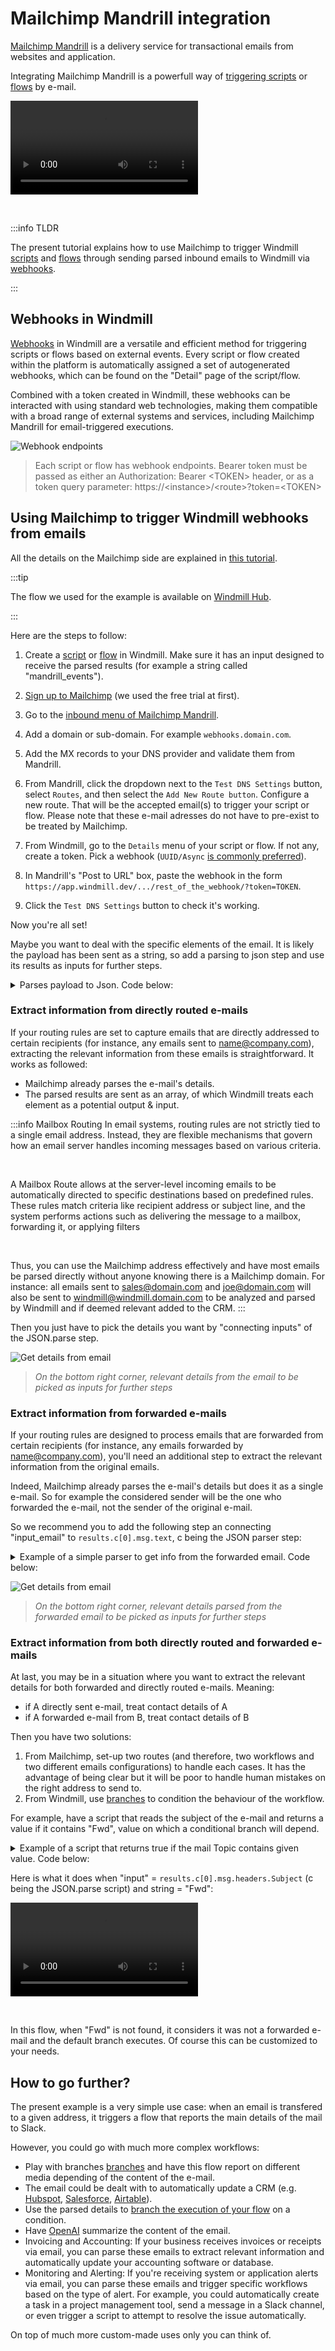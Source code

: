 # Mailchimp Mandrill integration

[Mailchimp Mandrill](https://mailchimp.com/en/features/transactional-email/) is a delivery service for transactional emails from websites and application.

Integrating Mailchimp Mandrill is a powerfull way of [triggering scripts](../getting_started/8_trigger_scripts/index.mdx) or [flows](../getting_started/9_trigger_flows/index.mdx) by e-mail.

<video
    className="border-2 rounded-xl object-cover w-full h-full dark:border-gray-800"
    autoPlay
    controls
    id="main-video"
    src="/videos/trigger_mandrill.mp4"
/>

<br/>

:::info TLDR

The present tutorial explains how to use Mailchimp to trigger Windmill [scripts](../getting_started/0_scripts_quickstart/1_typescript_quickstart/index.mdx) and [flows](../getting_started/6_flows_quickstart/index.mdx) through sending parsed inbound emails to Windmill via [webhooks](../core_concepts/4_webhooks/index.mdx).

:::

## Webhooks in Windmill

[Webhooks](../core_concepts/4_webhooks/index.mdx) in Windmill are a versatile and efficient method for triggering scripts or flows based on external events. Every script or flow created within the platform is automatically assigned a set of autogenerated webhooks, which can be found on the "Detail" page of the script/flow.

Combined with a token created in Windmill, these webhooks can be interacted with using standard web technologies, making them compatible with a broad range of external systems and services, including Mailchimp Mandrill for email-triggered executions.

![Webhook endpoints](../core_concepts/4_webhooks/webhook_endpoints.png)

> Each script or flow has webhook endpoints. Bearer token must be passed as either an Authorization: Bearer &lt;TOKEN&gt; header, or as a token query parameter: https://&lt;instance&gt;/&lt;route&gt;?token=&lt;TOKEN&gt;

## Using Mailchimp to trigger Windmill webhooks from emails

All the details on the Mailchimp side are explained in [this tutorial](https://mailchimp.com/developer/transactional/guides/set-up-inbound-email-processing/).

:::tip

The flow we used for the example is available on [Windmill Hub](https://hub.windmill.dev/flows/41/).

:::

Here are the steps to follow:

1. Create a [script](../getting_started/0_scripts_quickstart/1_typescript_quickstart/index.mdx) or [flow](../getting_started/6_flows_quickstart/index.mdx) in Windmill. Make sure it has an input designed to receive the parsed results (for example a string called "mandrill_events").

2. [Sign up to Mailchimp](https://mailchimp.com/signup/) (we used the free trial at first).

3. Go to the [inbound menu of Mailchimp Mandrill](https://mandrillapp.com/inbound).

4. Add a domain or sub-domain. For example `webhooks.domain.com`.

5. Add the MX records to your DNS provider and validate them from Mandrill.

6. From Mandrill, click the dropdown next to the `Test DNS Settings` button, select `Routes`, and then select the `Add New Route button`. Configure a new route. That will be the accepted email(s) to trigger your script or flow. Please note that these e-mail adresses do not have to pre-exist to be treated by Mailchimp.

7. From Windmill, go to the `Details` menu of your script or flow. If not any, create a token. Pick a webhook (`UUID/Async` [is commonly preferred](../core_concepts/4_webhooks/index.mdx#synchronous)).

8. In Mandrill's "Post to URL" box, paste the webhook in the form `https://app.windmill.dev/.../rest_of_the_webhook/?token=TOKEN`.

9. Click the `Test DNS Settings` button to check it's working.

Now you're all set!

Maybe you want to deal with the specific elements of the email. It is likely the payload has been sent as a string, so add a parsing to json step and use its results as inputs for further steps.

<details>
  <summary>Parses payload to Json. Code below:</summary>

```js
export async function main(x) {
	return JSON.parse(x);
}
```

With "x" = our only input `flow_input.mandrill_events`.

</details>

### Extract information from directly routed e-mails

If your routing rules are set to capture emails that are directly addressed to certain recipients (for instance, any emails sent to name@company.com), extracting the relevant information from these emails is straightforward. It works as followed:

- Mailchimp already parses the e-mail's details.
- The parsed results are sent as an array, of which Windmill treats each element as a potential output & input.

:::info Mailbox Routing
In email systems, routing rules are not strictly tied to a single email address. Instead, they are flexible mechanisms that govern how an email server handles incoming messages based on various criteria.

<br/>

A Mailbox Route allows at the server-level incoming emails to be automatically directed to specific destinations based on predefined rules. These rules match criteria like recipient address or subject line, and the system performs actions such as delivering the message to a mailbox, forwarding it, or applying filters

<br/>

Thus, you can use the Mailchimp address effectively and have most emails be parsed directly without anyone knowing there is a Mailchimp domain. For instance: all emails sent to sales@domain.com and joe@domain.com will also be sent to windmill@windmill.domain.com to be analyzed and parsed by Windmill and if deemed relevant added to the CRM.
:::

Then you just have to pick the details you want by "connecting inputs" of the JSON.parse step.

![Get details from email](../assets/integrations/mailchimp_email_inputs.png.webp)

> _On the bottom right corner, relevant details from the email to be picked as inputs for further steps_

### Extract information from forwarded e-mails

If your routing rules are designed to process emails that are forwarded from certain recipients (for instance, any emails forwarded by name@company.com), you'll need an additional step to extract the relevant information from the original emails.

Indeed, Mailchimp already parses the e-mail's details but does it as a single e-mail. So for example the considered sender will be the one who forwarded the e-mail, not the sender of the original e-mail.

So we recommend you to add the following step an connecting "input_email" to `results.c[0].msg.text`, c being the JSON parser step:

<details>
  <summary>Example of a simple parser to get info from the forwarded email. Code below:</summary>

```python
import re

def main(input_email):
  from_pattern = re.compile(r'From: .+ <(.+)>')
  subject_pattern = re.compile(r'Subject: (.+)')
  date_pattern = re.compile(r'Date: (.+)')
  to_pattern = re.compile(r'To: <(.+)>')
  content_pattern = re.compile(r'\n\n(.*)\n', re.DOTALL)

  from_field = re.search(from_pattern, input_email)
  date_field = re.search(date_pattern, input_email)
  subject_field = re.search(subject_pattern, input_email)
  to_field = re.search(to_pattern, input_email)
  content_field = re.search(content_pattern, input_email)

  return {
      'from': from_field.group(1) if from_field else None,
      'date': date_field.group(1) if date_field else None,
      'subject': subject_field.group(1) if subject_field else None,
      'to': to_field.group(1) if to_field else None,
      'content': content_field.group(1).strip() if content_field else None
  }

```

</details>

![Get details from email](../assets/integrations/mailchimp_forward_inputs.png.webp)

> _On the bottom right corner, relevant details parsed from the forwarded email to be picked as inputs for further steps_

### Extract information from both directly routed and forwarded e-mails

At last, you may be in a situation where you want to extract the relevant details for both forwarded and directly routed e-mails. Meaning:

- if A directly sent e-mail, treat contact details of A
- if A forwarded e-mail from B, treat contact details of B

Then you have two solutions:

1. From Mailchimp, set-up two routes (and therefore, two workflows and two different emails configurations) to handle each cases. It has the advantage of being clear but it will be poor to handle human mistakes on the right address to send to.
2. From Windmill, use [branches](../flows/13_flow_branches.md) to condition the behaviour of the workflow.

For example, have a script that reads the subject of the e-mail and returns a value if it contains "Fwd", value on which a conditional branch will depend.

<details>
  <summary>Example of a script that returns true if the mail Topic contains given value. Code below:</summary>

```js
export async function main(input: string, substring: string = 'Fwd'): Promise<Output> {
	const containsSubstring = input.includes(substring);
	return { containsSubstring };
}

interface Output {
	containsSubstring: boolean;
}
```

</details>

Here is what it does when "input" = `results.c[0].msg.headers.Subject` (c being the JSON.parse script) and string = "Fwd":

<video
    className="border-2 rounded-xl object-cover w-full h-full dark:border-gray-800"
    controls
    src="/videos/branch_fwd_direct.mp4"
/>

<br/>

In this flow, when "Fwd" is not found, it considers it was not a forwarded e-mail and the default branch executes. Of course this can be customized to your needs.

## How to go further?

The present example is a very simple use case: when an email is transfered to a given address, it triggers a flow that reports the main details of the mail to Slack.

However, you could go with much more complex workflows:

- Play with branches [branches](../flows/13_flow_branches.md) and have this flow report on different media depending of the content of the e-mail.
- The email could be dealt with to automatically update a CRM (e.g. [Hubspot](https://hub.windmill.dev/integrations/hubspot), [Salesforce](https://hub.windmill.dev/integrations/salesforce), [Airtable](https://hub.windmill.dev/integrations/airtable)).
- Use the parsed details to [branch the execution of your flow](../flows/13_flow_branches.md) on a condition.
- Have [OpenAI](https://hub.windmill.dev/integrations/openai) summarize the content of the email.
- Invoicing and Accounting: If your business receives invoices or receipts via email, you can parse these emails to extract relevant information and automatically update your accounting software or database.
- Monitoring and Alerting: If you're receiving system or application alerts via email, you can parse these emails and trigger specific workflows based on the type of alert. For example, you could automatically create a task in a project management tool, send a message in a Slack channel, or even trigger a script to attempt to resolve the issue automatically.

On top of much more custom-made uses only you can think of.
